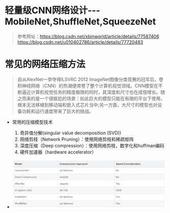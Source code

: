# 轻量级CNN网络设计---MobileNet,ShuffleNet,SqueezeNet
> 参考网址：https://blog.csdn.net/xbinworld/article/details/77587406  
https://blog.csdn.net/u010402786/article/details/77720483
  
  
# 常见的网络压缩方法  
> 自从AlexNet一举夺得ILSVRC 2012 ImageNet图像分类竞赛的冠军后，卷积神经网络（CNN）的热潮便席卷了整个计算机视觉领域。CNN模型在不断逼近计算机视觉任务的精度极限的同时，其深度和尺寸也在成倍增长。随之而来的是一个很尴尬的场景：如此巨大的模型只能在有限的平台下使用，根本无法移植到移动端和嵌入式芯片当中;另一方面，大尺寸的模型也对设备功耗和运行速度带来了巨大的挑战。  
- 常用的压缩模型技术  
    1. 奇异值分解(singular value decomposition (SVD))
    2. 网络剪枝（Network Pruning）：使用网络剪枝和稀疏矩阵
    3. 深度压缩（Deep compression）：使用网络剪枝，数字化和huffman编码
    4. 硬件加速器（hardware accelerator）  
    
- ![几种经典的压缩方法及对比](https://github.com/Melodyllsu/HelloWorld/blob/master/PNG/cnn%E5%B8%B8%E8%A7%81%E7%9A%84%E5%8E%8B%E7%BC%A9%E6%96%B9%E6%B3%95.PNG)
    
